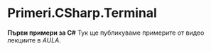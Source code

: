 # Primeri.CSharp.Terminal
**Първи примери за C#**
Тук  ще публикуваме примерите от видео лекциите  в *AULA*.



